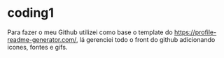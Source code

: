 # coding1

Para fazer o meu Github utilizei como base o template do https://profile-readme-generator.com/, lá gerenciei todo o front do github adicionando icones, fontes e gifs. 
